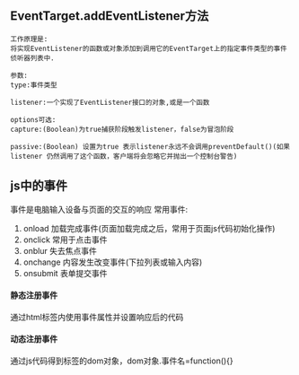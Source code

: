 ## EventTarget.addEventListener方法
```
工作原理是:
将实现EventListener的函数或对象添加到调用它的EventTarget上的指定事件类型的事件侦听器列表中.

参数:
type:事件类型

listener:一个实现了EventListener接口的对象,或是一个函数

options可选:
capture:(Boolean)为true捕获阶段触发listener，false为冒泡阶段

passive:(Boolean) 设置为true 表示listener永远不会调用preventDefault()(如果 listener 仍然调用了这个函数，客户端将会忽略它并抛出一个控制台警告)
```

## js中的事件
事件是电脑输入设备与页面的交互的响应
常用事件:
1. onload 加载完成事件(页面加载完成之后，常用于页面js代码初始化操作)
2. onclick 常用于点击事件
3. onblur 失去焦点事件 
4. onchange 内容发生改变事件(下拉列表或输入内容)
5. onsubmit 表单提交事件

#### 静态注册事件
通过html标签内使用事件属性并设置响应后的代码

#### 动态注册事件
通过js代码得到标签的dom对象，dom对象.事件名=function(){}